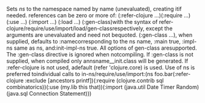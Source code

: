 Sets *ns* to the namespace named by name (unevaluated), creating itif needed.  references can be zero or more of: (:refer-clojure ...)(:require ...) (:use ...) (:import ...) (:load ...) (:gen-class)with the syntax of refer-clojure/require/use/import/load/gen-classrespectively, except the arguments are unevaluated and need not bequoted. (:gen-class ...), when supplied, defaults to :namecorresponding to the ns name, :main true, :impl-ns same as ns, and:init-impl-ns true. All options of gen-class aresupported. The :gen-class directive is ignored when notcompiling. If :gen-class is not supplied, when compiled only annsname__init.class will be generated. If :refer-clojure is not used, adefault (refer 'clojure.core) is used.  Use of ns is preferred toindividual calls to in-ns/require/use/import:(ns foo.bar(:refer-clojure :exclude [ancestors printf])(:require (clojure.contrib sql combinatorics))(:use (my.lib this that))(:import (java.util Date Timer Random)(java.sql Connection Statement)))